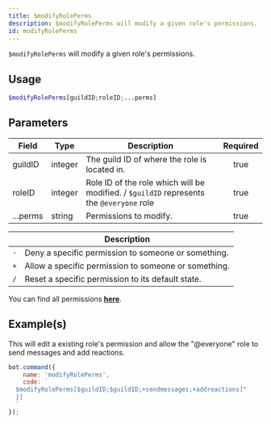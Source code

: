 ```yaml
---
title: $modifyRolePerms
description: $modifyRolePerms will modify a given role's permissions.
id: modifyRolePerms
---
```


`$modifyRolePerms` will modify a given role's permissions.

## Usage

```php
$modifyRolePerms[guildID;roleID;...perms]
```

## Parameters

| Field    | Type    | Description                                                                              | Required |
| -------- | ------- | ---------------------------------------------------------------------------------------- | :------: |
| guildID  | integer | The guild ID of where the role is located in.                                            |   true   |
| roleID   | integer | Role ID of the role which will be modified. / `$guildID` represents the `@everyone` role |   true   |
| ...perms | string  | Permissions to modify.                                                                   |   true   |

|     | Description                                          |
| --- | ---------------------------------------------------- |
| `-` | Deny a specific permission to someone or something.  |
| `+` | Allow a specific permission to someone or something. |
| `/` | Reset a specific permission to its default state.    |

You can find all permissions __[here](../../guides/client/2permissions.md)__.

## Example(s)

This will edit a existing role's permission and allow the "@everyone" role to send messages and add reactions.

```javascript
bot.command({
    name: 'modifyRolePerms',
    code: `
  $modifyRolePerms[$guildID;$guildID;+sendmessages;+addreactions]"
  }]
  `
});
```